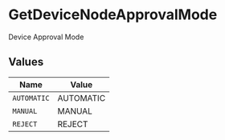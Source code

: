 # GetDeviceNodeApprovalMode

Device Approval Mode


## Values

| Name        | Value       |
| ----------- | ----------- |
| `AUTOMATIC` | AUTOMATIC   |
| `MANUAL`    | MANUAL      |
| `REJECT`    | REJECT      |